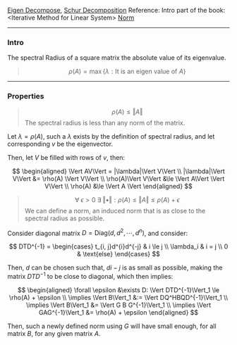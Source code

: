 [Eigen Decompose](Matrix%20Decomposition/Eigen%20Decompose.md), [Schur Decomposition](../Schur%20Decomposition/Schur%20Decomposition.md)
Reference: Intro part of the book: \<Iterative Method for Linear System\>
[Norm](Norm.md)

---
### **Intro**

The spectral Radius of a square matrix the absolute value of its eigenvalue. 

> $$\rho(A) = \max\{\lambda: \text{It is an eigen value of } A\}$$


---
### **Properties**

> $$
> \rho(A) \le \Vert A\Vert
> $$
> The spectral radius is less than any norm of the matrix. 

Let $\lambda = \rho (A)$, such a $\lambda$ exists by the definition of spectral radius, and let corresponding $v$ be the eigenvector. 

Then, let $V$ be filled with rows of $v$, then: 

$$
\begin{aligned}
    \Vert AV\Vert = |\lambda|\Vert V\Vert 
    \\
    |\lambda|\Vert V\Vert &= \rho(A) \Vert V\Vert
    \\
    \rho(A)\Vert V\Vert &\le \Vert A\Vert \Vert V\Vert
    \\
    \rho(A) &\le \Vert A \Vert
\end{aligned}
$$



> $$
> \forall\; \epsilon > 0 \;\exists \;\Vert \bullet\Vert: \rho(A)\le  
>  \Vert A\Vert \le \rho(A) + \epsilon
> $$
> We can define a norm, an induced norm that is as close to the spectral radius as possible. 

Consider diagonal matrix $D = \text{Diag}(d, d^2, \cdots, d^n)$, and consider: 

$$
DTD^{-1} = \begin{cases}
    t_{i, j}d^{i}d^{-j} & i \le j
    \\
    \lambda_i & i = j
    \\
    0 & \text{else}
\end{cases}
$$

Then, $d$ can be chosen such that, $d{i - j}$ is as small as possible, making the matrix $DTD^{-1}$ to be close to diagonal, which then implies: 

$$
\begin{aligned}
    \forall \epsilon &\exists D: \Vert DTD^{-1}\Vert_1 \le \rho(A) + \epsilon
    \\
    \implies
    \Vert B\Vert_1 &:= \Vert DQ^HBQD^{-1}\Vert_1 
    \\
    \implies
    \Vert B\Vert_1 &= \Vert G B G^{-1}\Vert_1
    \\
    \implies \Vert GAG^{-1}\Vert_1 &= \rho(A) + \epsilon
\end{aligned}
$$

Then, such a newly defined norm using $G$ will have small enough, for all matrix $B$, for any given matrix $A$. 


